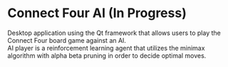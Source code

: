 # Connect Four AI (In Progress)
Desktop application using the Qt framework that allows users to play the Connect Four board game against an AI.  
AI player is a reinforcement learning agent that utilizes the minimax algorithm with alpha beta pruning in order to decide optimal moves.
